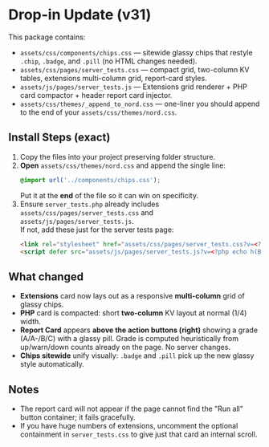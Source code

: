 
# Drop-in Update (v31)

This package contains:
- `assets/css/components/chips.css` — sitewide glassy chips that restyle `.chip`, `.badge`, and `.pill` (no HTML changes needed).
- `assets/css/pages/server_tests.css` — compact grid, two-column KV tables, extensions multi-column grid, report-card styles.
- `assets/js/pages/server_tests.js` — Extensions grid renderer + PHP card compactor + header report card injector.
- `assets/css/themes/_append_to_nord.css` — one-liner you should append to the end of your `assets/css/themes/nord.css`.

## Install Steps (exact)
1. Copy the files into your project preserving folder structure.
2. **Open** `assets/css/themes/nord.css` and append the single line:
   ```css
   @import url('../components/chips.css');
   ```
   Put it at the **end** of the file so it can win on specificity.
3. Ensure `server_tests.php` already includes `assets/css/pages/server_tests.css` and `assets/js/pages/server_tests.js`.  
   If not, add these just for the server tests page:
   ```html
   <link rel="stylesheet" href="assets/css/pages/server_tests.css?v=<?php echo h(BUILD); ?>">
   <script defer src="assets/js/pages/server_tests.js?v=<?php echo h(BUILD); ?>"></script>
   ```

## What changed
- **Extensions** card now lays out as a responsive **multi-column** grid of glassy chips.
- **PHP** card is compacted: short **two-column** KV layout at normal (1/4) width.
- **Report Card** appears **above the action buttons (right)** showing a grade (A/A-/B/C) with a glassy pill. Grade is computed heuristically from up/warn/down counts already on the page. No server changes.
- **Chips sitewide** unify visually: `.badge` and `.pill` pick up the new glassy style automatically.

## Notes
- The report card will not appear if the page cannot find the "Run all" button container; it fails gracefully.
- If you have huge numbers of extensions, uncomment the optional containment in `server_tests.css` to give just that card an internal scroll.

